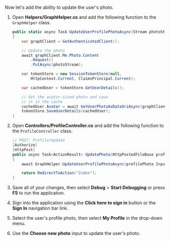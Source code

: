 <!-- markdownlint-disable MD002 MD041 -->

Now let's add the ability to update the  user's photo.

1. Open **Helpers/GraphHelper.cs** and add the following function to the `GraphHelper` class.

    ```csharp
    public static async Task UpdateUserProfilePhotoAsync(Stream photoStream)
    {
        var graphClient = GetAuthenticatedClient();

        // Update the photo
        await graphClient.Me.Photo.Content
            .Request()
            .PutAsync(photoStream);

        var tokenStore = new SessionTokenStore(null,
            HttpContext.Current, ClaimsPrincipal.Current);

        var cachedUser = tokenStore.GetUserDetails();

        // Get the avatar-sized photo and save
        // it in the cache
        cachedUser.Avatar = await GetUserPhotoAsDataUriAsync(graphClient, "48x48");
        tokenStore.SaveUserDetails(cachedUser);
    }
    ```

1. Open **Controllers/ProfileController.cs** and add the following function to the `ProfileController` class.

    ```csharp
    // POST: Profile/Update
    [Authorize]
    [HttpPost]
    public async Task<ActionResult> UpdatePhoto(HttpPostedFileBase profilePhoto)
    {
        await GraphHelper.UpdateUserProfilePhotoAsync(profilePhoto.InputStream);

        return RedirectToAction("Index");
    }
    ```

1. Save all of your changes, then select **Debug** > **Start Debugging** or press **F5** to run the application.
1. Sign into the application using the **Click here to sign in** button or the **Sign In** navigation bar link.
1. Select the user's profile photo, then select **My Profile** in the drop-down menu.
1. Use the **Choose new photo** input to update the user's photo.
